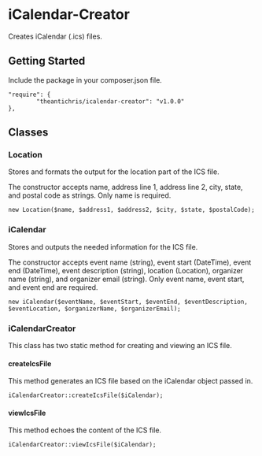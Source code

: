 # iCalendar-Creator

Creates iCalendar (.ics) files.

## Getting Started

Include the package in your composer.json file.

    "require": {
            "theantichris/icalendar-creator": "v1.0.0"
    },

## Classes

### Location

Stores and formats the output for the location part of the ICS file.

The constructor accepts name, address line 1, address line 2, city, state, and postal code as strings. Only name is required.

    new Location($name, $address1, $address2, $city, $state, $postalCode);

### iCalendar

Stores and outputs the needed information for the ICS file.

The constructor accepts event name (string), event start (DateTime), event end (DateTime), event description (string),
location (Location), organizer name (string), and organizer email (string). Only event name, event start, and event end
are required.

    new iCalendar($eventName, $eventStart, $eventEnd, $eventDescription, $eventLocation, $organizerName, $organizerEmail);

### iCalendarCreator

This class has two static method for creating and viewing an ICS file.

#### createIcsFile

This method generates an ICS file based on the iCalendar object passed in.

    iCalendarCreator::createIcsFile($iCalendar);

#### viewIcsFile

This method echoes the content of the ICS file.

    iCalendarCreator::viewIcsFile($iCalendar);

